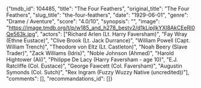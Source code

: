 {"tmdb_id": 104485, "title": "The Four Feathers", "original_title": "The Four Feathers", "slug_title": "the-four-feathers", "date": "1929-06-01", "genre": "Drame / Aventure", "score": "4.0/10", "synopsis": "", "image": "https://image.tmdb.org/t/p/w185_and_h278_bestv2/d1kLipjIkYXI8AkCEeRl0Qe563k.jpg", "actors": ["Richard Arlen (Lt. Harry Faversham)", "Fay Wray (Ethne Eustace)", "Clive Brook (Lt. Jack Durrance)", "William Powell (Capt. William Trench)", "Theodore von Eltz (Lt. Castleton)", "Noah Beery (Slave Trader)", "Zack Williams (Idris)", "Noble Johnson (Ahmed)", "Harold Hightower (Ali)", "Philippe De Lacy (Harry Faversham - age 10)", "E.J. Ratcliffe (Col. Eustace)", "George Fawcett (Col. Faversham)", "Augustin Symonds (Col. Sutch)", "Rex Ingram (Fuzzy Wuzzy Native (uncredited))"], "comments": [], "recommandations_id": []}